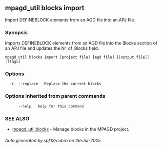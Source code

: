 ## mpagd_util blocks import

Import DEFINEBLOCK elements from an AGD file into an APJ file.

### Synopsis

Imports DEFINEBLOCK elements from an AGD file into the Blocks section of an APJ file and updates the Nr_of_Blocks field.

```
mpagd_util blocks import [project file] [agd file] [[output file]] [flags]
```

### Options

```
  -r, --replace   Replace the current blocks
```

### Options inherited from parent commands

```
      --help   help for this command
```

### SEE ALSO

* [mpagd_util blocks](mpagd_util_blocks.md)	 - Manage blocks in the MPAGD project.

###### Auto generated by spf13/cobra on 26-Jul-2025
